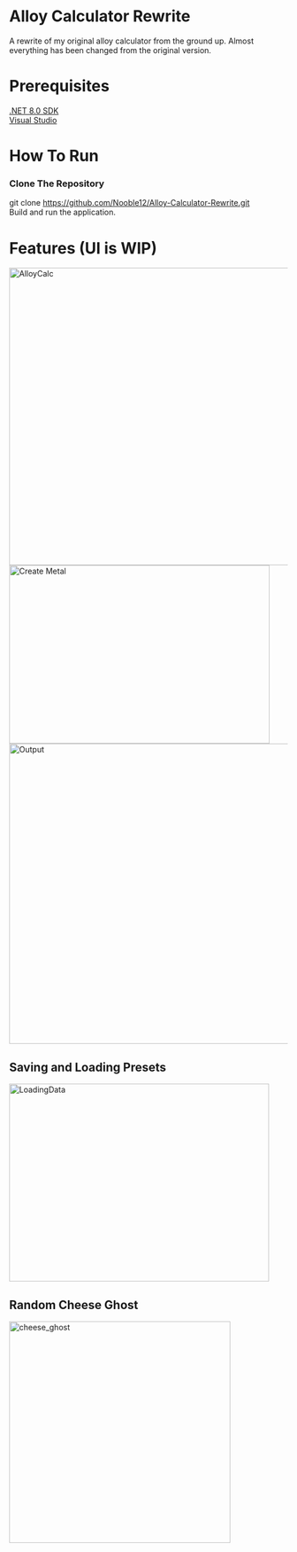 # Alloy Calculator Rewrite
A rewrite of my original alloy calculator from the ground up. Almost everything has been changed from the original version. 

# Prerequisites
[.NET 8.0 SDK](https://dotnet.microsoft.com/en-us/download)  
[Visual Studio](https://visualstudio.microsoft.com/)  

# How To Run
### Clone The Repository
git clone https://github.com/Nooble12/Alloy-Calculator-Rewrite.git  
Build and run the application.

# Features (UI is WIP)
<img width="970" height="537" alt="AlloyCalc" src="https://github.com/user-attachments/assets/1c619219-2e4a-4d7b-aec0-9a1c9bd72399" />
<img width="471" height="322" alt="Create Metal" src="https://github.com/user-attachments/assets/09870732-66d2-417f-b017-8cc2371f9809" />
<img width="533" height="542" alt="Output" src="https://github.com/user-attachments/assets/7f70c84d-2171-40ee-9706-1e9975a413f9" />

## Saving and Loading Presets
<img width="470" height="357" alt="LoadingData" src="https://github.com/user-attachments/assets/c7d13ca0-6961-4d24-ba42-c04aa0b393d1" />

## Random Cheese Ghost
<img width="400" height="400" alt="cheese_ghost" src="https://github.com/user-attachments/assets/1807fbd9-9dd3-465c-9a8a-129ad8e3922b" />
